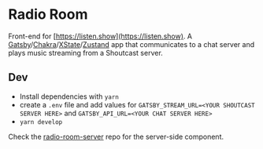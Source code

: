 # Radio Room

Front-end for [https://listen.show](https://listen.show). A [Gatsby](http://gatsbyjs.com)/[Chakra](https://chakra-ui.com)/[XState](http://xstate.js.org)/[Zustand](https://github.com/pmndrs/zustand) app that communicates to a chat server and plays music streaming from a Shoutcast server.

## Dev

- Install dependencies with `yarn`
- create a `.env` file and add values for `GATSBY_STREAM_URL=<YOUR SHOUTCAST SERVER HERE>` and `GATSBY_API_URL=<YOUR CHAT SERVER HERE>`
- `yarn develop`

Check the [radio-room-server](https://github.com/albatrocity/radio-room-server) repo for the server-side component.
